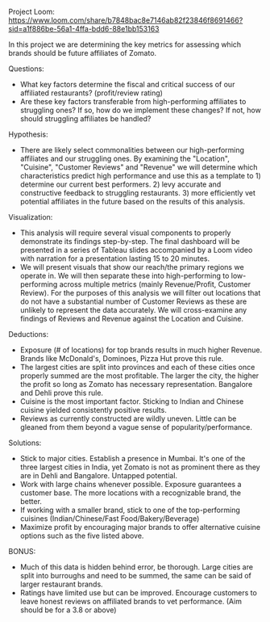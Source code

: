 Project Loom: https://www.loom.com/share/b7848bac8e7146ab82f23846f8691466?sid=a1f886be-56a1-4ffa-bdd6-88e1bb153163

In this project we are determining the key metrics for assessing which brands should be future affiliates of Zomato.

Questions:
-	What key factors determine the fiscal and critical success of our affiliated restaurants? (profit/review rating)
-	Are these key factors transferable from high-performing affiliates to struggling ones? If so, how do we implement these changes? If not, how should struggling affiliates be handled?

Hypothesis:
-	There are likely select commonalities between our high-performing affiliates and our struggling ones. By examining the "Location", "Cuisine", "Customer Reviews" and "Revenue" we will determine which characteristics predict high performance and use this as a template to 1) determine our current best performers. 2) levy accurate and constructive feedback to struggling restaurants. 3) more efficiently vet potential affiliates in the future based on the results of this analysis.  

Visualization: 
-	This analysis will require several visual components to properly demonstrate its findings step-by-step. The final dashboard will be presented in a series of Tableau slides accompanied by a Loom video with narration for a presentation lasting 15 to 20 minutes. 
-	We will present visuals that show our reach/the primary regions we operate in. We will then separate these into high-performing to low-performing across multiple metrics (mainly Revenue/Profit, Customer Review). For the purposes of this analysis we will filter out locations that do not have a substantial number of Customer Reviews as these are unlikely to represent the data accurately. We will cross-examine any findings of Reviews and Revenue against the Location and Cuisine.

 Deductions:
-	Exposure (# of locations) for top brands results in much higher Revenue. Brands like McDonald's, Dominoes, Pizza Hut prove this rule.
-	The largest cities are split into provinces and each of these cities once properly summed are the most profitable. The larger the city, the higher the profit so long as Zomato has necessary representation. Bangalore and Dehli prove this rule. 
- Cuisine is the most important factor. Sticking to Indian and Chinese cuisine yielded consistently positive results.
-	Reviews as currently constructed are wildly uneven. Little can be gleaned from them beyond a vague sense of popularity/performance.

Solutions:
-	Stick to major cities. Establish a presence in Mumbai. It's one of the three largest cities in India, yet Zomato is not as prominent there as they are in Dehli and Bangalore. Untapped potential.
-	Work with large chains whenever possible. Exposure guarantees a customer base. The more locations with a recognizable brand, the better.
-	If working with a smaller brand, stick to one of the top-performing cuisines (Indian/Chinese/Fast Food/Bakery/Beverage)
-	Maximize profit by encouraging major brands to offer alternative cuisine options such as the five listed above.

BONUS:
-	Much of this data is hidden behind error, be thorough. Large cities are split into burroughs and need to be summed, the same can be said of larger restaurant brands.
-	Ratings have limited use but can be improved. Encourage customers to leave honest reviews on affiliated brands to vet performance. (Aim should be for a 3.8 or above)



